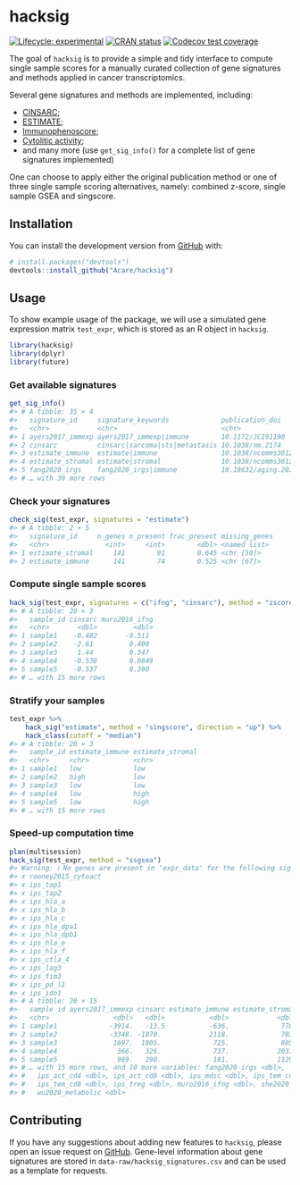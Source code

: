 
<!-- README.md is generated from README.Rmd. Please edit that file -->

# hacksig

<!-- badges: start -->

[![Lifecycle:
experimental](https://img.shields.io/badge/lifecycle-experimental-orange.svg)](https://lifecycle.r-lib.org/articles/stages.html#experimental)
[![CRAN
status](https://www.r-pkg.org/badges/version/hacksig)](https://CRAN.R-project.org/package=hacksig)
[![Codecov test
coverage](https://codecov.io/gh/Acare/hacksig/branch/master/graph/badge.svg)](https://app.codecov.io/gh/Acare/hacksig?branch=master)
<!-- badges: end -->

The goal of `hacksig` is to provide a simple and tidy interface to
compute single sample scores for a manually curated collection of gene
signatures and methods applied in cancer transcriptomics.

Several gene signatures and methods are implemented, including:

-   [CINSARC](https://doi.org/10.1038/nm.2174);
-   [ESTIMATE](https://doi.org/10.1038/ncomms3612);
-   [Immunophenoscore](https://doi.org/10.1016/j.celrep.2016.12.019);
-   [Cytolitic activity](https://doi.org/10.1016/j.cell.2014.12.033);
-   and many more (use `get_sig_info()` for a complete list of gene
    signatures implemented)

One can choose to apply either the original publication method or one of
three single sample scoring alternatives, namely: combined z-score,
single sample GSEA and singscore.

## Installation

You can install the development version from
[GitHub](https://github.com/) with:

``` r
# install.packages("devtools")
devtools::install_github("Acare/hacksig")
```

## Usage

To show example usage of the package, we will use a simulated gene
expression matrix `test_expr`, which is stored as an R object in
`hacksig`.

``` r
library(hacksig)
library(dplyr)
library(future)
```

### Get available signatures

``` r
get_sig_info()
#> # A tibble: 35 × 4
#>   signature_id     signature_keywords             publication_doi    description
#>   <chr>            <chr>                          <chr>              <chr>      
#> 1 ayers2017_immexp ayers2017_immexp|immune        10.1172/JCI91190   <NA>       
#> 2 cinsarc          cinsarc|sarcoma|sts|metastasis 10.1038/nm.2174    <NA>       
#> 3 estimate_immune  estimate|immune                10.1038/ncomms3612 <NA>       
#> 4 estimate_stromal estimate|stromal               10.1038/ncomms3612 <NA>       
#> 5 fang2020_irgs    fang2020_irgs|immune           10.18632/aging.20… <NA>       
#> # … with 30 more rows
```

### Check your signatures

``` r
check_sig(test_expr, signatures = "estimate")
#> # A tibble: 2 × 5
#>   signature_id     n_genes n_present frac_present missing_genes
#>   <chr>              <int>     <int>        <dbl> <named list> 
#> 1 estimate_stromal     141        91        0.645 <chr [50]>   
#> 2 estimate_immune      141        74        0.525 <chr [67]>
```

### Compute single sample scores

``` r
hack_sig(test_expr, signatures = c("ifng", "cinsarc"), method = "zscore")
#> # A tibble: 20 × 3
#>   sample_id cinsarc muro2016_ifng
#>   <chr>       <dbl>         <dbl>
#> 1 sample1    -0.482       -0.511 
#> 2 sample2    -2.61         0.400 
#> 3 sample3     1.44         0.347 
#> 4 sample4    -0.538        0.0849
#> 5 sample5    -0.537        0.390 
#> # … with 15 more rows
```

### Stratify your samples

``` r
test_expr %>% 
    hack_sig("estimate", method = "singscore", direction = "up") %>% 
    hack_class(cutoff = "median")
#> # A tibble: 20 × 3
#>   sample_id estimate_immune estimate_stromal
#>   <chr>     <chr>           <chr>           
#> 1 sample1   low             low             
#> 2 sample2   high            low             
#> 3 sample3   low             low             
#> 4 sample4   low             high            
#> 5 sample5   low             high            
#> # … with 15 more rows
```

### Speed-up computation time

``` r
plan(multisession)
hack_sig(test_expr, method = "ssgsea")
#> Warning: ℹ No genes are present in 'expr_data' for the following signatures:
#> x rooney2015_cytoact
#> x ips_tap1
#> x ips_tap2
#> x ips_hla_a
#> x ips_hla_b
#> x ips_hla_c
#> x ips_hla_dpa1
#> x ips_hla_dpb1
#> x ips_hla_e
#> x ips_hla_f
#> x ips_ctla_4
#> x ips_lag3
#> x ips_tim3
#> x ips_pd_l1
#> x ips_ido1
#> # A tibble: 20 × 15
#>   sample_id ayers2017_immexp cinsarc estimate_immune estimate_stromal
#>   <chr>                <dbl>   <dbl>           <dbl>            <dbl>
#> 1 sample1             -3914.   -13.5           -636.             778.
#> 2 sample2             -3348. -1070.            2118.             703.
#> 3 sample3              1697.  1805.             725.             805.
#> 4 sample4               366.   326.             737.            2031.
#> 5 sample5               969.   290.             181.            1129.
#> # … with 15 more rows, and 10 more variables: fang2020_irgs <dbl>,
#> #   ips_act_cd4 <dbl>, ips_act_cd8 <dbl>, ips_mdsc <dbl>, ips_tem_cd4 <dbl>,
#> #   ips_tem_cd8 <dbl>, ips_treg <dbl>, muro2016_ifng <dbl>, she2020_irgs <dbl>,
#> #   wu2020_metabolic <dbl>
```

## Contributing

If you have any suggestions about adding new features to `hacksig`,
please open an issue request on
[GitHub](https://github.com/Acare/hacksig/issues). Gene-level
information about gene signatures are stored in
`data-raw/hacksig_signatures.csv` and can be used as a template for
requests.
